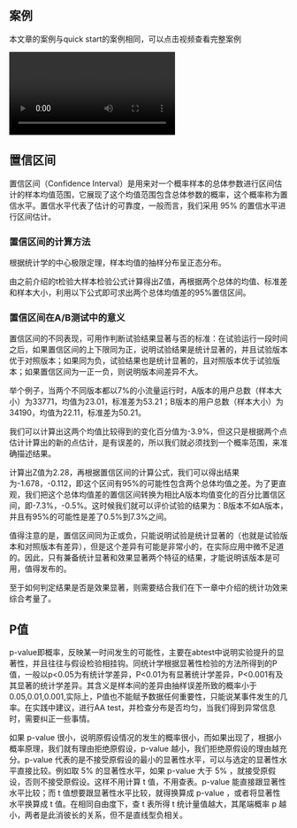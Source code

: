 
## 案例

本文章的案例与quick start的案例相同，可以点击视频查看完整案例

![type:video](../../videos/quickstart1080_4700.mp4)


## 置信区间

置信区间（Confidence Interval）是用来对一个概率样本的总体参数进行区间估计的样本均值范围，它展现了这个均值范围包含总体参数的概率，这个概率称为置信水平。置信水平代表了估计的可靠度，一般而言，我们采用 95% 的置信水平进行区间估计。

### 置信区间的计算方法

根据统计学的中心极限定理，样本均值的抽样分布呈正态分布。

由之前介绍的t检验大样本检验公式计算得出Z值，再根据两个总体的均值、标准差和样本大小，利用以下公式即可求出两个总体均值差的95%置信区间。

### 置信区间在A/B测试中的意义

置信区间的不同表现，可用作判断试验结果显著与否的标准：在试验运行一段时间之后，如果置信区间的上下限同为正，说明试验结果是统计显著的，并且试验版本优于对照版本；如果同为负，试验结果也是统计显著的，且对照版本优于试验版本；如果置信区间为一正一负，则说明版本间差异不大。

举个例子，当两个不同版本都以7%的小流量运行时，A版本的用户总数（样本大小）为33771，均值为23.01，标准差为53.21；B版本的用户总数（样本大小）为34190，均值为22.11，标准差为50.21。

我们可以计算出这两个均值比较得到的变化百分值为-3.9%，但这只是根据两个点估计计算出的新的点估计，是有误差的，所以我们就必须找到一个概率范围，来准确描述结果。

计算出Z值为2.28，再根据置信区间的计算公式，我们可以得出结果为-1.678，-0.112，即这个区间有95%的可能性包含两个总体均值之差。为了更直观，我们把这个总体均值差的置信区间转换为相比A版本均值变化的百分比置信区间，即-7.3%，-0.5%。这时候我们就可以评价试验的结果为：B版本不如A版本，并且有95%的可能性是差了0.5%到7.3%之间。

值得注意的是，置信区间同为正或负，只能说明试验是统计显著的（也就是试验版本和对照版本有差异），但是这个差异有可能是非常小的，在实际应用中微不足道的。因此，只有兼备统计显著和效果显著两个特征的结果，才能说明该版本是可用，值得发布的。

至于如何判定结果是否是效果显著，则需要结合我们在下一章中介绍的统计功效来综合考量了。

## P值

p-value即概率，反映某一时间发生的可能性，主要在abtest中说明实验提升的显著性，并且往往与假设检验相挂钩。同统计学根据显著性检验的方法所得到的P值，一般以p<0.05为有统计学差异，P<0.01为有显著统计学差异，P<0.001有及其显著的统计学差异。其含义是样本间的差异由抽样误差所致的概率小于0.05,0.01,0.001,实际上，P值也不能赋予数据任何重要性，只能说某事件发生的几率。在实践中建议，进行AA test，并检查分布是否均匀，当我们得到异常信息时，需要纠正一些事情。

如果 p-value 很小，说明原假设情况的发生的概率很小，而如果出现了，根据小概率原理，我们就有理由拒绝原假设，p-value 越小，我们拒绝原假设的理由越充分。p-value 代表的是不接受原假设的最小的显著性水平，可以与选定的显著性水平直接比较。例如取 5% 的显著性水平，如果 p-value 大于 5% ，就接受原假设，否则不接受原假设。这样不用计算 t 值，不用查表。p-value 能直接跟显著性水平比较；而 t 值想要跟显著性水平比较，就得换算成 p-value ，或者将显著性水平换算成 t 值。在相同自由度下，查 t 表所得 t 统计量值越大，其尾端概率 p 越小，两者是此消彼长的关系，但不是直线型负相关。
